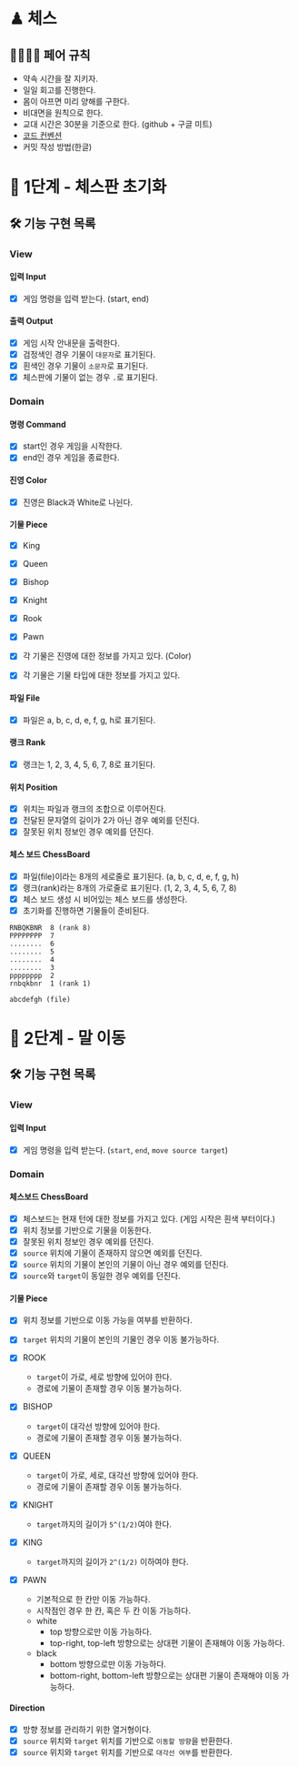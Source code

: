 # ♟ 체스

## 👩‍💻🧑‍💻 페어 규칙
- 약속 시간을 잘 지키자.
- 일일 회고를 진행한다.
- 몸이 아프면 미리 양해를 구한다.
- 비대면을 원칙으로 한다.
- 교대 시간은 30분을 기준으로 한다. (github + 구글 미트)
- [코드 컨벤션](https://github.com/woowacourse/woowacourse-docs/tree/master/styleguide/java)
- 커밋 작성 방법(한글)

# 🚀 1단계 - 체스판 초기화

## 🛠 기능 구현 목록

### View

#### 입력 Input

- [x] 게임 명령을 입력 받는다. (start, end)

#### 출력 Output

- [x] 게임 시작 안내문을 출력한다. 
- [x] 검정색인 경우 기물이 `대문자`로 표기된다.
- [x] 흰색인 경우 기물이 `소문자`로 표기된다.
- [x] 체스판에 기물이 없는 경우 `.`로 표기된다.

### Domain

#### 명령 Command

- [x] start인 경우 게임을 시작한다.
- [x] end인 경우 게임을 종료한다.

#### 진영 Color

- [x] 진영은 Black과 White로 나뉜다.

#### 기물 Piece

- [x] King
- [x] Queen
- [x] Bishop
- [x] Knight
- [x] Rook
- [x] Pawn

- [x] 각 기물은 진영에 대한 정보를 가지고 있다. (Color)
- [x] 각 기물은 기물 타입에 대한 정보를 가지고 있다. 

#### 파일 File

- [x] 파일은 a, b, c, d, e, f, g, h로 표기된다.

#### 랭크 Rank

- [x] 랭크는 1, 2, 3, 4, 5, 6, 7, 8로 표기된다.

#### 위치 Position

- [x] 위치는 파일과 랭크의 조합으로 이루어진다.
- [x] 전달된 문자열의 길이가 2가 아닌 경우 예외를 던진다.
- [x] 잘못된 위치 정보인 경우 예외를 던진다.

#### 체스 보드 ChessBoard

- [x] 파일(file)이라는 8개의 세로줄로 표기된다. (a, b, c, d, e, f, g, h)
- [x] 랭크(rank)라는 8개의 가로줄로 표기된다. (1, 2, 3, 4, 5, 6, 7, 8)
- [x] 체스 보드 생성 시 비어있는 체스 보드를 생성한다.
- [x] 초기화를 진행하면 기물들이 준비된다.

```
RNBQKBNR  8 (rank 8)
PPPPPPPP  7
........  6
........  5
........  4
........  3
pppppppp  2
rnbqkbnr  1 (rank 1)

abcdefgh (file) 
```

# 🚀 2단계 - 말 이동

## 🛠 기능 구현 목록

### View

#### 입력 Input

- [x] 게임 명령을 입력 받는다. (`start`, `end`, `move source target`)

### Domain

#### 체스보드 ChessBoard

- [x] 체스보드는 현재 턴에 대한 정보를 가지고 있다. (게임 시작은 흰색 부터이다.)
- [x] 위치 정보를 기반으로 기물을 이동한다. 
- [x] 잘못된 위치 정보인 경우 예외를 던진다.
- [x] `source` 위치에 기물이 존재하지 않으면 예외를 던진다.
- [x] `source` 위치의 기물이 본인의 기물이 아닌 경우 예외를 던진다.
- [x] `source`와 `target`이 동일한 경우 예외를 던진다.

#### 기물 Piece

- [x] 위치 정보를 기반으로 이동 가능을 여부를 반환하다.
- [x] `target` 위치의 기물이 본인의 기물인 경우 이동 불가능하다.

- [x] ROOK
  - `target`이 가로, 세로 방향에 있어야 한다.
  - 경로에 기물이 존재할 경우 이동 불가능하다.

- [x] BISHOP
  - `target`이 대각선 방향에 있어야 한다.
  - 경로에 기물이 존재할 경우 이동 불가능하다.

- [x] QUEEN
  - `target`이 가로, 세로, 대각선 방향에 있어야 한다.
  - 경로에 기물이 존재할 경우 이동 불가능하다.

- [x] KNIGHT
  - `target`까지의 길이가 `5^(1/2)`여야 한다.

- [x] KING
  - `target`까지의 길이가 `2^(1/2)` 이하여야 한다.

- [x] PAWN
  - 기본적으로 한 칸만 이동 가능하다.
  - 시작점인 경우 한 칸, 혹은 두 칸 이동 가능하다.
  - white
    - top 방향으로만 이동 가능하다.
    - top-right, top-left 방향으로는 상대편 기물이 존재해야 이동 가능하다.
  - black
    - bottom 방향으로만 이동 가능하다.
    - bottom-right, bottom-left 방향으로는 상대편 기물이 존재해야 이동 가능하다.

#### Direction

- [x] 방향 정보를 관리하기 위한 열거형이다.
- [x] `source` 위치와 `target` 위치를 기반으로 `이동할 방향`을 반환한다.
- [x] `source` 위치와 `target` 위치를 기반으로 `대각선 여부`를 반환한다.